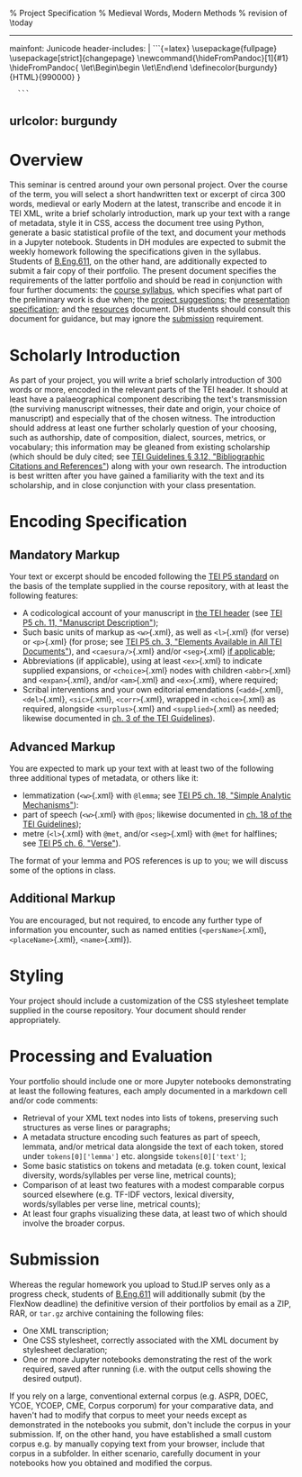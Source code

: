 % Project Specification
% Medieval Words, Modern Methods
% revision of \today

---
mainfont: Junicode
header-includes: |
	  ```{=latex}
	  \usepackage{fullpage}
	  \usepackage[strict]{changepage}
      \newcommand{\hideFromPandoc}[1]{#1}
      \hideFromPandoc{
        \let\Begin\begin
        \let\End\end
	  \definecolor{burgundy}{HTML}{990000}
      }

	  ```
urlcolor: burgundy
---

# Overview

This seminar is centred around your own personal project. Over the course of the term, you will select a short handwritten text or excerpt of circa 300 words, medieval or early Modern at the latest, transcribe and encode it in TEI XML, write a brief scholarly introduction, mark up your text with a range of metadata, style it in CSS, access the document tree using Python, generate a basic statistical profile of the text, and document your methods in a Jupyter notebook. Students in DH modules are expected to submit the weekly homework following the specifications given in the syllabus. Students of [B.Eng.611](https://flexnow2.uni-goettingen.de/modulbeschreibungen/120927.pdf), on the other hand, are additionally expected to submit a fair copy of their portfolio. The present document specifies the requirements of the latter portfolio and should be read in conjunction with four further documents: the [course syllabus](https://github.com/langeslag/words-methods/blob/main/doc/Syllabus.pdf), which specifies what part of the preliminary work is due when; the [project suggestions](https://github.com/langeslag/words-methods/blob/main/doc/Project.Suggestions.pdf); the [presentation specification](https://github.com/langeslag/words-methods/blob/main/doc/Presentation.Specification.pdf); and the [resources](https://github.com/langeslag/words-methods/blob/main/doc/Resources.pdf) document. DH students should consult this document for guidance, but may ignore the [submission](#submission) requirement.

# Scholarly Introduction

As part of your project, you will write a brief scholarly introduction of 300 words or more, encoded in the relevant parts of the TEI header. It should at least have a palaeographical component describing the text's transmission (the surviving manuscript witnesses, their date and origin, your choice of manuscript) and especially that of the chosen witness. The introduction should address at least one further scholarly question of your choosing, such as authorship, date of composition, dialect, sources, metrics, or vocabulary; this information may be gleaned from existing scholarship (which should be duly cited; see [TEI Guidelines § 3.12, "Bibliographic Citations and References"](https://tei-c.org/release/doc/tei-p5-doc/en/html/CO.html#COBI)) along with your own research. The introduction is best written after you have gained a familiarity with the text and its scholarship, and in close conjunction with your class presentation.

# Encoding Specification

## Mandatory Markup

Your text or excerpt should be encoded following the [TEI P5 standard](https://tei-c.org/guidelines/p5/) on the basis of the template supplied in the course repository, with at least the following features:

- A codicological account of your manuscript in [the TEI header](https://tei-c.org/release/doc/tei-p5-doc/en/html/HD.html) (see [TEI P5 ch. 11, "Manuscript Description"](https://tei-c.org/release/doc/tei-p5-doc/en/html/MS.html));
- Such basic units of markup as `<w>`{.xml}, as well as `<l>`{.xml} (for verse) or `<p>`{.xml} (for prose; see [TEI P5 ch. 3, "Elements Available in All TEI Documents"](https://tei-c.org/release/doc/tei-p5-doc/en/html/CO.html)), and `<caesura/>`{.xml} and/or `<seg>`{.xml} [if applicable](https://tei-c.org/release/doc/tei-p5-doc/en/html/VE.html#VESE);
- Abbreviations (if applicable), using at least `<ex>`{.xml} to indicate supplied expansions, or `<choice>`{.xml} nodes with children `<abbr>`{.xml} and `<expan>`{.xml}, and/or `<am>`{.xml} and `<ex>`{.xml}, where required;
- Scribal interventions and your own editorial emendations (`<add>`{.xml}, `<del>`{.xml}, `<sic>`{.xml}, `<corr>`{.xml}, wrapped in `<choice>`{.xml} as required, alongside `<surplus>`{.xml} and `<supplied>`{.xml} as needed; likewise documented in [ch. 3 of the TEI Guidelines](https://tei-c.org/release/doc/tei-p5-doc/en/html/CO.html)).

## Advanced Markup

You are expected to mark up your text with at least two of the following three additional types of metadata, or others like it:

- lemmatization (`<w>`{.xml} with `@lemma`; see [TEI P5 ch. 18, "Simple Analytic Mechanisms"](https://tei-c.org/release/doc/tei-p5-doc/en/html/AI.html)):
- part of speech (`<w>`{.xml} with `@pos`; likewise documented in [ch. 18 of the TEI Guidelines](https://tei-c.org/release/doc/tei-p5-doc/en/html/ai.html));
- metre (`<l>`{.xml} with `@met`, and/or `<seg>`{.xml} with `@met` for halflines; see [TEI P5 ch. 6, "Verse"](https://tei-c.org/release/doc/tei-p5-doc/en/html/VE.html)).

The format of your lemma and POS references is up to you; we will discuss some of the options in class.

## Additional Markup

You are encouraged, but not required, to encode any further type of information you encounter, such as named entities (`<persName>`{.xml}, `<placeName>`{.xml}, `<name>`{.xml}).

# Styling

Your project should include a customization of the CSS stylesheet template supplied in the course repository. Your document should render appropriately.

# Processing and Evaluation

Your portfolio should include one or more Jupyter notebooks demonstrating at least the following features, each amply documented in a markdown cell and/or code comments:

- Retrieval of your XML text nodes into lists of tokens, preserving such structures as verse lines or paragraphs;
- A metadata structure encoding such features as part of speech, lemmata, and/or metrical data alongside the text of each token, stored under `tokens[0]['lemma']` etc. alongside `tokens[0]['text']`;
- Some basic statistics on tokens and metadata (e.g. token count, lexical diversity, words/syllables per verse line, metrical counts);
- Comparison of at least two features with a modest comparable corpus sourced elsewhere (e.g. TF-IDF vectors, lexical diversity, words/syllables per verse line, metrical counts);
- At least four graphs visualizing these data, at least two of which should involve the broader corpus.

# Submission

Whereas the regular homework you upload to Stud.IP serves only as a progress check, students of [B.Eng.611](https://flexnow2.uni-goettingen.de/modulbeschreibungen/120927.pdf) will additionally submit (by the FlexNow deadline) the definitive version of their portfolios by email as a ZIP, RAR, or `tar.gz` archive containing the following files:

- One XML transcription;
- One CSS stylesheet, correctly associated with the XML document by stylesheet declaration;
- One or more Jupyter notebooks demonstrating the rest of the work required, saved after running (i.e. with the output cells showing the desired output).

If you rely on a large, conventional external corpus (e.g. ASPR, DOEC, YCOE, YCOEP, CME, Corpus corporum) for your comparative data, and haven't had to modify that corpus to meet your needs except as demonstrated in the notebooks you submit, don't include the corpus in your submission. If, on the other hand, you have established a small custom corpus e.g. by manually copying text from your browser, include that corpus in a subfolder. In either scenario, carefully document in your notebooks how you obtained and modified the corpus.
